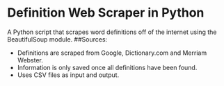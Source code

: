 # Definition Web Scraper in Python
 A Python script that scrapes word definitions off of the internet using the BeautifulSoup module.
##Sources: 
 - Definitions are scraped from Google, Dictionary.com and Merriam Webster. 
 - Information is only saved once all definitions have been found.
 - Uses CSV files as input and output.